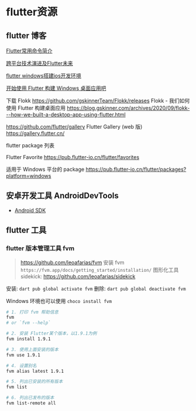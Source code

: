 # flutter资源

## flutter 博客

[Flutter常用命令简介](https://blog.csdn.net/qq_41097495/article/details/106202640)

[跨平台技术演进及Flutter未来](https://zhuanlan.zhihu.com/p/88478737)

[flutter windows搭建ios开发环境](https://blog.csdn.net/weixin_44259356/article/details/106075878)

[开始使用 Flutter 构建 Windows 桌面应用吧](https://blog.csdn.net/jILRvRTrc/article/details/109088490)

下载 Flokk
https://github.com/gskinnerTeam/Flokk/releases
Flokk - 我们如何使用 Flutter 构建桌面应用
https://blog.gskinner.com/archives/2020/09/flokk---how-we-built-a-desktop-app-using-flutter.html

https://github.com/flutter/gallery
Flutter Gallery (web 版)
https://gallery.flutter.cn/

flutter package 列表

Flutter Favorite
https://pub.flutter-io.cn/flutter/favorites

适用于 Windows 平台的 package
https://pub.flutter-io.cn/flutter/packages?platform=windows

## 安卓开发工具 AndroidDevTools

+ [Android SDK](https://www.androiddevtools.cn/)

## flutter 工具

### flutter 版本管理工具 fvm

> https://github.com/leoafarias/fvm
> 安装 fvm `https://fvm.app/docs/getting_started/installation/`
> 图形化工具 sidekick: https://github.com/leoafarias/sidekick

安装: `dart pub global activate fvm`
删除: `dart pub global deactivate fvm`

Windows 环境也可以使用 `choco install fvm`

```sh
# 1. 打印 fvm 帮助信息
fvm
# or `fvm --help`

# 2. 安装 Flutter某个版本，以1.9.1为例
fvm install 1.9.1

# 3. 使用上面安装的版本
fvm use 1.9.1

# 4. 设置别名
fvm alias latest 1.9.1

# 5. 列出已安装的所有版本
fvm list

# 6. 列出已发布的版本
fvm list-remote all
```
